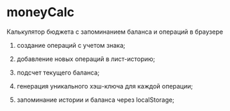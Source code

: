 # moneyCalc
Калькулятор бюджета с запоминанием баланса и операций в браузере

1. создание операций с учетом знака; 

2. добавление новых операций в лист-историю;

3. подсчет текущего баланса;

4. генерация уникального хэш-ключа для каждой операции;

5. запоминание истории и баланса через localStorage;
